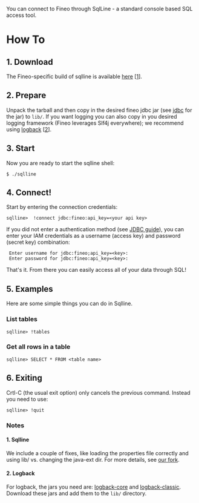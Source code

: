 You can connect to Fineo through SqlLine - a standard console based SQL access tool.

# How To

## 1. Download

The Fineo-specific build of sqlline is available [here] [[1](#1-sqlline)].

## 2. Prepare

Unpack the tarball and then copy in the desired fineo jdbc jar (see [jdbc](/jdbc/intro) for the jar) to
 `lib/`. If you want logging you can also copy in you desired logging framework (Fineo leverages 
 Slf4j everywhere); we recommend using [logback](http://logback.qos.ch/) [[2](#2-logback)].
 
## 3. Start
 
Now you are ready to start the sqlline shell:

```
$ ./sqlline
```

## 4. Connect!

Start by entering the connection credentials:
```
sqlline>  !connect jdbc:fineo:api_key=<your api key>
```

If you did not enter a authentication method (see [JDBC guide](/jdbc/intro)), you can enter your IAM
 credentials as a username (access key) and password (secret key) combination:

```
 Enter username for jdbc:fineo;api_key=<key>:
 Enter password for jdbc:fineo:api_key=<key>:
```

That's it. From there you can easily access all of your data through SQL!

## 5. Examples

Here are some simple things you can do in Sqlline.

### List tables

```
sqlline> !tables
```

### Get all rows in a table

```
sqlline> SELECT * FROM <table name>
```

## 6. Exiting

Crtl-C (the usual exit option) only cancels the previous command. Instead you need to use:

```
sqlline> !quit
```

### Notes

#### 1. Sqlline
We include a couple of fixes, like loading the properties file correctly and using lib/ vs. 
changing the java-ext dir. For more details, see [our fork](https://github.com/fineo-io/sqlline).

#### 2. Logback
For logback, the jars you need are: [logback-core] and [logback-classic]. Download these jars and add them to the `lib/` directory. 

[here]: http://maven.fineo.io/release/sqlline/sqlline/1.1.10-fineo-1.1/sqlline-1.1.10-fineo-1.1.tar.gz
[logback-core]: http://central.maven.org/maven2/ch/qos/logback/logback-core/1.1.7/logback-core-1.1.7.jar
[logback-classic]: http://central.maven.org/maven2/ch/qos/logback/logback-classic/1.1.7/logback-classic-1.1.7.jar

